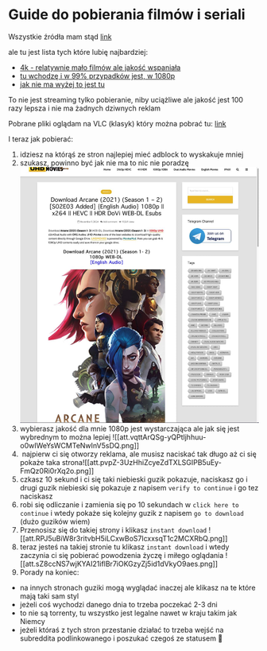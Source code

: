 # Guide do pobierania filmów i seriali

Wszystkie źródła mam stąd [link](https://old.reddit.com/r/Piracy/wiki/megathread/movies_and_tv)

ale tu jest lista tych które lubię najbardziej:
- [4k - relatywnie mało filmów ale jakość wspaniała](https://uhdmovies.icu)
- [tu wchodzę i w 99% przypadków jest, w 1080p](https://moviesmod.how)
- [jak nie ma wyżej to jest tu](https://mkvcinemas.app)

To nie jest streaming tylko pobieranie, niby uciążliwe ale jakość jest 100 razy lepsza i nie ma żadnych dziwnych reklam

Pobrane pliki oglądam na VLC (klasyk) który można pobrać tu: [link](http://www.videolan.org/vlc/)

I teraz jak pobierać:
1. idziesz na którąś ze stron najlepiej mieć adblock to wyskakuje mniej
2. szukasz, powinno być jak nie ma to nic nie poradzę ![Alt text](https://github.com/nizwant/filmy_itp/blob/86e47480b1a1b6d6dceac56f791f2092d1412d27/images/att.WPNJLD80p3b1dm16UTVUiayZrkwH2x4Yfhh6skLbsXk.png)
3. wybierasz jakość dla mnie 1080p jest wystarczająca ale jak się jest wybrednym to można lepiej ![[att.vqttArQSg-yQPtljhhuu-o0wIWeYsWCMTeNwInV5sDQ.png]]
4.  najpierw ci się otworzy reklama, ale musisz naciskać tak długo aż ci się pokaże taka strona![[att.pvpZ-3UzHhiZcyeZdTXLSGIPB5uEy-FmQz0Ri0rXq2o.png]]
5. czkasz 10 sekund i ci się taki niebieski guzik pokazuje, naciskasz go i drugi guzik niebieski się pokazuje z napisem `verify to continue` i go tez naciskasz
6. robi się odliczanie i zamienia się po 10 sekundach w `click here to continue` i wtedy pokaże się kolejny guzik z napisem `go to download` (dużo guzików wiem)
7. Przenosisz się do takiej strony i klikasz `instant download` ![[att.RPJ5uBiW8r3ritvbH5iLCxwBoS7lcxxsqT1c2MCXRbQ.png]]
8. teraz jesteś na takiej stronie tu klikasz `instant download` i wtedy zaczynia ci się pobierać powodzenia życzę i miłego oglądania ![[att.sZ8ccNS7wjKYAI21iflBr7iOKGzyZj5id1dVkyO9aes.png]]
9. Porady na koniec:
- na innych stronach guziki mogą wyglądać inaczej ale klikasz na te które mają taki sam styl 
- jeżeli coś wychodzi danego dnia to trzeba poczekać 2-3 dni 
- to nie są torrenty, tu wszystko jest legalne nawet w kraju takim jak Niemcy
- jeżeli któraś z tych stron przestanie działać to trzeba wejść na subreddita podlinkowanego i poszukać czegoś ze statusem :goat:

